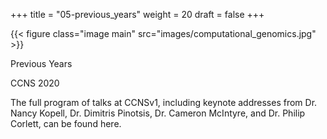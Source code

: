
+++
title = "05-previous_years"
weight = 20
draft = false
+++

{{< figure class="image main" src="images/computational_genomics.jpg" >}}

Previous Years

CCNS 2020

The full program of talks at CCNSv1, including keynote addresses from Dr. Nancy Kopell, Dr. Dimitris Pinotsis, 
Dr. Cameron McIntyre, and Dr. Philip Corlett, can be found here.
